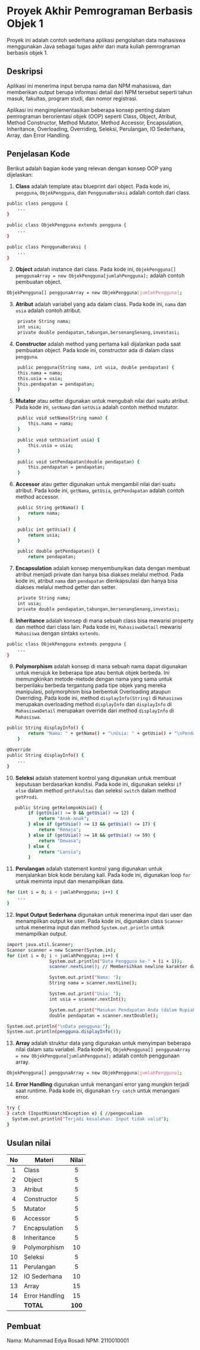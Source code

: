 # Proyek Akhir Pemrograman Berbasis Objek 1

Proyek ini adalah contoh sederhana aplikasi pengolahan data mahasiswa menggunakan Java sebagai tugas akhir dari mata kuliah pemrograman berbasis objek 1.

## Deskripsi

Aplikasi ini menerima input berupa nama dan NPM mahasiswa, dan memberikan output berupa informasi detail dari NPM tersebut seperti tahun masuk, fakultas, program studi, dan nomor registrasi.

Aplikasi ini mengimplementasikan beberapa konsep penting dalam pemrograman berorientasi objek (OOP) seperti Class, Object, Atribut, Method Constructor, Method Mutator, Method Accessor, Encapsulation, Inheritance, Overloading, Overriding, Seleksi, Perulangan, IO Sederhana, Array, dan Error Handling.

## Penjelasan Kode

Berikut adalah bagian kode yang relevan dengan konsep OOP yang dijelaskan:

1. **Class** adalah template atau blueprint dari object. Pada kode ini, `pengguna`, `ObjekPengguna`, dan `PenggunaBeraksi` adalah contoh dari class.

```bash
public class pengguna {
    ...
}

public class ObjekPengguna extends pengguna {
    ...
}

public class PenggunaBeraksi {
    ...
}
```

2. **Object** adalah instance dari class. Pada kode ini, `ObjekPengguna[] penggunaArray = new ObjekPengguna[jumlahPengguna];` adalah contoh pembuatan object.

```bash
ObjekPengguna[] penggunaArray = new ObjekPengguna[jumlahPengguna];
```

3. **Atribut** adalah variabel yang ada dalam class. Pada kode ini, `nama` dan `usia` adalah contoh atribut.

```bash
    private String nama;
    int usia;
    private double pendapatan,tabungan,bersenangSenang,investasi;

```

4. **Constructor** adalah method yang pertama kali dijalankan pada saat pembuatan object. Pada kode ini, constructor ada di dalam class `pengguna`.

```bash
    public pengguna(String nama, int usia, double pendapatan) {
    this.nama = nama;
    this.usia = usia;
    this.pendapatan = pendapatan;
    }
```

5. **Mutator** atau setter digunakan untuk mengubah nilai dari suatu atribut. Pada kode ini, `setNama` dan `setUsia` adalah contoh method mutator.

```bash
    public void setNama(String nama) {
        this.nama = nama;
    }

    public void setUsia(int usia) {
        this.usia = usia;
    }

    public void setPendapatan(double pendapatan) {
        this.pendapatan = pendapatan;
    }
```

6. **Accessor** atau getter digunakan untuk mengambil nilai dari suatu atribut. Pada kode ini, `getNama`, `getUsia`, `getPendapatan` adalah contoh method accessor.

```bash
    public String getNama() {
        return nama;
    }

    public int getUsia() {
        return usia;
    }

    public double getPendapatan() {
        return pendapatan;
```

7. **Encapsulation** adalah konsep menyembunyikan data dengan membuat atribut menjadi private dan hanya bisa diakses melalui method. Pada kode ini, atribut `nama` dan `pendapatan` dienkapsulasi dan hanya bisa diakses melalui method getter dan setter.

```bash
    private String nama;
    int usia;
    private double pendapatan,tabungan,bersenangSenang,investasi;
```

8. **Inheritance** adalah konsep di mana sebuah class bisa mewarisi property dan method dari class lain. Pada kode ini, `MahasiswaDetail` mewarisi `Mahasiswa` dengan sintaks `extends`.

```bash
public class ObjekPengguna extends pengguna {
    ...
}
```

9. **Polymorphism** adalah konsep di mana sebuah nama dapat digunakan untuk merujuk ke beberapa tipe atau bentuk objek berbeda. Ini memungkinkan metode-metode dengan nama yang sama untuk berperilaku berbeda tergantung pada tipe objek yang mereka manipulasi, polymorphism bisa berbentuk Overloading ataupun Overriding. Pada kode ini, method `displayInfo(String)` di `Mahasiswa` merupakan overloading method `displayInfo` dan `displayInfo` di `MahasiswaDetail` merupakan override dari method `displayInfo` di `Mahasiswa`.

```bash
public String displayInfo() {
        return "Nama: " + getNama() + "\nUsia: " + getUsia() + "\nPendapatan: " + getPendapatan();
    }

@Override
public String displayInfo() {
    ...
}
```

10. **Seleksi** adalah statement kontrol yang digunakan untuk membuat keputusan berdasarkan kondisi. Pada kode ini, digunakan seleksi `if else` dalam method `getFakultas` dan seleksi `switch` dalam method `getProdi`.

```bash
   public String getKelompokUsia() {
        if (getUsia() >= 0 && getUsia() <= 12) {
            return "Anak-anak";
        } else if (getUsia() >= 13 && getUsia() <= 17) {
            return "Remaja";
        } else if (getUsia() >= 18 && getUsia() <= 59) {
            return "Dewasa";
        } else {
            return "Lansia";
        }
```

11. **Perulangan** adalah statement kontrol yang digunakan untuk menjalankan blok kode berulang kali. Pada kode ini, digunakan loop `for` untuk meminta input dan menampilkan data.

```bash
for (int i = 0; i < jumlahPengguna; i++) {
    ...
}
```

12. **Input Output Sederhana** digunakan untuk menerima input dari user dan menampilkan output ke user. Pada kode ini, digunakan class `Scanner` untuk menerima input dan method `System.out.println` untuk menampilkan output.

```bash
import java.util.Scanner;
Scanner scanner = new Scanner(System.in);
for (int i = 0; i < jumlahPengguna; i++) {
                System.out.println("Data Pengguna ke-" + (i + 1));
                scanner.nextLine(); // Membersihkan newline karakter dari input sebelumnya

                System.out.print("Nama: ");
                String nama = scanner.nextLine();

                System.out.print("Usia: ");
                int usia = scanner.nextInt();

                System.out.print("Masukan Pendapatan Anda (dalam Rupiah): Rp. ");
                double pendapatan = scanner.nextDouble();

System.out.println("\nData pengguna:");
System.out.println(pengguna.displayInfo());
```

13. **Array** adalah struktur data yang digunakan untuk menyimpan beberapa nilai dalam satu variabel. Pada kode ini, `ObjekPengguna[] penggunaArray = new ObjekPengguna[jumlahPengguna];` adalah contoh penggunaan array.

```bash
ObjekPengguna[] penggunaArray = new ObjekPengguna[jumlahPengguna];
```

14. **Error Handling** digunakan untuk menangani error yang mungkin terjadi saat runtime. Pada kode ini, digunakan `try catch` untuk menangani error.

```bash
try {
} catch (InputMismatchException e) { //pengecualian
  System.out.println("Terjadi kesalahan: Input tidak valid");
}
```

## Usulan nilai

| No  | Materi         |  Nilai  |
| :-: | -------------- | :-----: |
|  1  | Class          |    5    |
|  2  | Object         |    5    |
|  3  | Atribut        |    5    |
|  4  | Constructor    |    5    |
|  5  | Mutator        |    5    |
|  6  | Accessor       |    5    |
|  7  | Encapsulation  |    5    |
|  8  | Inheritance    |    5    |
|  9  | Polymorphism   |   10    |
| 10  | Seleksi        |    5    |
| 11  | Perulangan     |    5    |
| 12  | IO Sederhana   |   10    |
| 13  | Array          |   15    |
| 14  | Error Handling |   15    |
|     | **TOTAL**      | **100** |

## Pembuat

Nama: Muhammad Edya Rosadi
NPM: 2110010001
